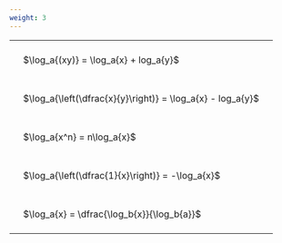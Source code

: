 ```yaml
---
weight: 3
---
```


<style type="text/css">
#T_13e56 th.col_heading {
  text-align: left;
  font-size: 1em;
}
#T_13e56 td {
  text-align: left;
  font-size: 1em;
  padding: 1.5em;
}
</style>
<table id="T_13e56">
  <thead>
  </thead>
  <tbody>
    <tr>
      <td id="T_13e56_row0_col0" class="data row0 col0" >$\log_a{(xy)} = \log_a{x} + log_a{y}$</td>
    </tr>
    <tr>
      <td id="T_13e56_row1_col0" class="data row1 col0" >$\log_a{\left(\dfrac{x}{y}\right)} = \log_a{x} - log_a{y}$</td>
    </tr>
    <tr>
      <td id="T_13e56_row2_col0" class="data row2 col0" >$\log_a{x^n} = n\log_a{x}$</td>
    </tr>
    <tr>
      <td id="T_13e56_row3_col0" class="data row3 col0" >$\log_a{\left(\dfrac{1}{x}\right)} = -\log_a{x}$</td>
    </tr>
    <tr>
      <td id="T_13e56_row4_col0" class="data row4 col0" >$\log_a{x} = \dfrac{\log_b{x}}{\log_b{a}}$</td>
    </tr>
  </tbody>
</table>
